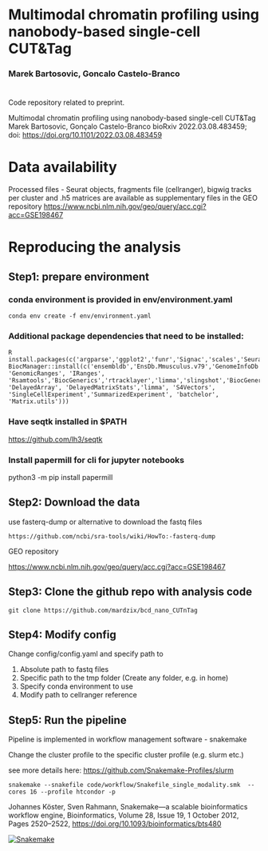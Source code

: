 # Multimodal chromatin profiling using nanobody-based single-cell CUT&Tag
### Marek Bartosovic, Goncalo Castelo-Branco
# 
Code repository related to preprint.

Multimodal chromatin profiling using nanobody-based single-cell CUT&Tag
Marek Bartosovic, Gonçalo Castelo-Branco
bioRxiv 2022.03.08.483459; doi: https://doi.org/10.1101/2022.03.08.483459

# Data availability
Processed files - Seurat objects, fragments file (cellranger), bigwig tracks per cluster and .h5 matrices are available as supplementary files in the GEO repository
https://www.ncbi.nlm.nih.gov/geo/query/acc.cgi?acc=GSE198467

# 
# 
# Reproducing the analysis
## Step1: prepare environment
### conda environment is provided in env/environment.yaml
```angular2html
conda env create -f env/environment.yaml
```
### Additional package dependencies that need to be installed:


```angular2html
R
install.packages(c('argparse','ggplot2','funr','Signac','scales','Seurat','rmarkdown','mclust','GGally','BiocManager','patchwork','markdown','UpSetR','pheatmap','viridis','purrr','Rmagic','devtools','raster'))
BiocManager::install(c('ensembldb','EnsDb.Mmusculus.v79','GenomeInfoDb', 'GenomicRanges', 'IRanges', 'Rsamtools','BiocGenerics','rtracklayer','limma','slingshot','BiocGenerics', 'DelayedArray', 'DelayedMatrixStats','limma', 'S4Vectors', 'SingleCellExperiment','SummarizedExperiment', 'batchelor', 'Matrix.utils')))
```
### Have seqtk installed in $PATH
https://github.com/lh3/seqtk

### Install papermill for cli for jupyter notebooks
python3 -m pip install papermill

## Step2: Download the data
use fasterq-dump or alternative to download the fastq files

```https://github.com/ncbi/sra-tools/wiki/HowTo:-fasterq-dump```

GEO repository

https://www.ncbi.nlm.nih.gov/geo/query/acc.cgi?acc=GSE198467


## Step3: Clone the github repo with analysis code
```
git clone https://github.com/mardzix/bcd_nano_CUTnTag
```

## Step4: Modify config
Change config/config.yaml and specify path to
1. Absolute path to fastq files
2. Specific path to the tmp folder  (Create any folder, e.g. in home) 
3. Specify conda environment to use 
4. Modify path to cellranger reference


## Step5:  Run the pipeline
Pipeline is implemented in workflow management software - snakemake 

Change the cluster profile to the specific cluster profile (e.g. slurm etc.)

see more details here: https://github.com/Snakemake-Profiles/slurm
```
snakemake --snakefile code/workflow/Snakefile_single_modality.smk  --cores 16 --profile htcondor -p                                                                              
```

Johannes Köster, Sven Rahmann, Snakemake—a scalable bioinformatics workflow engine, Bioinformatics, Volume 28, Issue 19, 1 October 2012, Pages 2520–2522, https://doi.org/10.1093/bioinformatics/bts480


[![Snakemake](https://img.shields.io/badge/snakemake-≥5.15.0-brightgreen.svg?style=flat)](https://snakemake.readthedocs.io)
